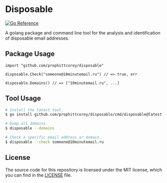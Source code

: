 # Disposable

[![Go Reference](https://pkg.go.dev/badge/github.com/prophittcorey/disposable.svg)](https://pkg.go.dev/github.com/prophittcorey/disposable)

A golang package and command line tool for the analysis and identification of
disposable email addresses.

## Package Usage

```golang
import "github.com/prophittcorey/disposable"

disposable.Check("someone@10minutemail.ru") // => true, err

disposable.Domains() // => ["10minutemail.ru", ...]
```

## Tool Usage

```bash
# Install the latest tool.
$ go install github.com/prophittcorey/disposable/cmd/disposable@latest

# Dump all domains.
$ disposable --domains

# Check a specific email address or domain.
$ disposable --check someone@10minutemail.ru
```

## License

The source code for this repository is licensed under the MIT license, which you can
find in the [LICENSE](LICENSE.md) file.
